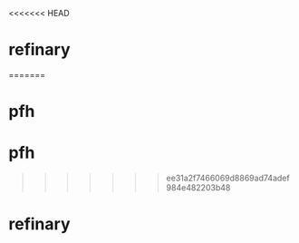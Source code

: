 <<<<<<< HEAD
# refinary
=======
# pfh
# pfh
>>>>>>> ee31a2f7466069d8869ad74adef984e482203b48
# refinary
